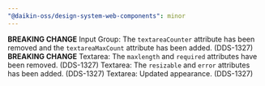 ```yaml
---
"@daikin-oss/design-system-web-components": minor
---
```


**BREAKING CHANGE** Input Group: The `textareaCounter` attribute has been removed and the `textareaMaxCount` attribute has been added. (DDS-1327)
**BREAKING CHANGE** Textarea: The `maxlength` and `required` attributes have been removed. (DDS-1327)
Textarea: The `resizable` and `error` attributes has been added. (DDS-1327)
Textarea: Updated appearance. (DDS-1327)
